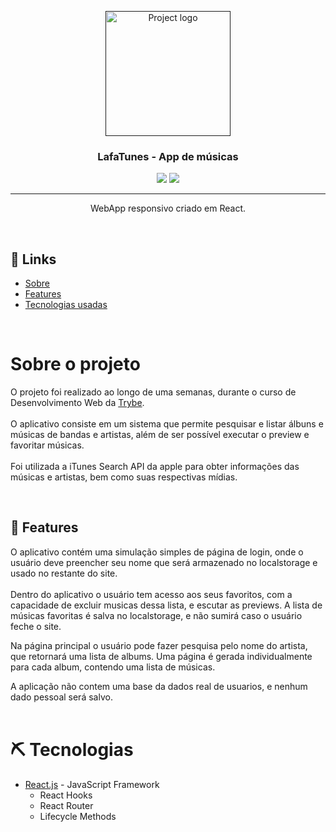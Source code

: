 <p align="center">
  <a href="" rel="noopener">
 <img width=200px height=200px src="https://media4.giphy.com/media/yZ9unuhuUemYvoeQaR/giphy.gif" alt="Project logo"></a>
</p>

<h3 align="center">LafaTunes - App de músicas</h3>

<div align="center">

<p align="center">
  <a href="https://github.com/LafaDev/lafatunes/stargazers"><img src="https://img.shields.io/github/stars/LafaDev/lafatunes?color=ffd5cd&style=for-the-badge&logo=starship"></a>
  <a href="https://github.com/LafaDev/my-chef/commits/main"><img src="https://img.shields.io/github/commits-difference/LafaDev/lafatunes?base=6343ad&head=4b0dF82&color=d35d6e&style=for-the-badge&logo=codecov"></a>
</p>



</div>

---

<p align="center"> WebApp responsivo criado em React.
    <br> 
</p>

<br>

## 📝 Links

- [Sobre](#about)
- [Features](#feats)
- [Tecnologias usadas](#built_using)

<br>

# Sobre o projeto <a name = "about"></a>

O projeto foi realizado ao longo de uma semanas, durante o curso de Desenvolvimento Web da [Trybe](https://www.betrybe.com). <br>
<br>O aplicativo consiste em um sistema que permite pesquisar e listar álbuns e músicas de bandas e artistas, além de ser possível executar o preview e favoritar músicas. <br> <br>
Foi utilizada a iTunes Search API da apple para obter informações das músicas e artistas, bem como suas respectivas mídias.

<br>

## 🏁 Features <a name = "feats"></a>

O aplicativo contém uma simulação simples de página de login, onde o usuário deve preencher seu nome que será armazenado no localstorage e usado no restante do site. <br>
<br> Dentro do aplicativo o usuário tem acesso aos seus favoritos, com a capacidade de excluir musicas dessa lista, e escutar as previews. A lista de músicas favoritas é salva no localstorage, e não sumirá caso o usuário feche o site.<br>

Na página principal o usuário pode fazer pesquisa pelo nome do artista, que retornará uma lista de albums. Uma página é gerada individualmente para cada album, contendo uma lista de músicas. <br>

A aplicação não contem uma base da dados real de usuarios, e nenhum dado pessoal será salvo. 
<br> <br>


# ⛏️ Tecnologias <a name = "built_using"></a>
- [React.js](https://www.mongodb.com/) - JavaScript Framework
  - React Hooks
  - React Router
  - Lifecycle Methods

